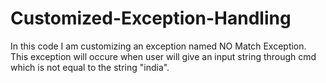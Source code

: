 # Customized-Exception-Handling
In this code I am customizing an exception named NO Match Exception. This exception will occure when user will give an input string through cmd which is not equal to the string "india".
